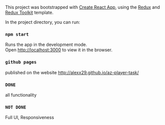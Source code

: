 This project was bootstrapped with [Create React App](https://github.com/facebook/create-react-app), using the [Redux](https://redux.js.org/) and [Redux Toolkit](https://redux-toolkit.js.org/) template.

In the project directory, you can run:

### `npm start`

Runs the app in the development mode.<br />
Open [http://localhost:3000](http://localhost:3000) to view it in the browser.

### `github pages`

published on the website http://alexx29.github.io/az-player-task/

### `DONE`

all functionality

### `NOT DONE`

Full UI,
Responsiveness
